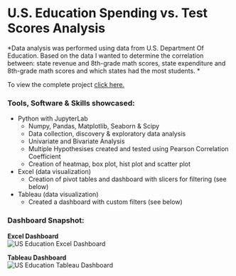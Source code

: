 # U.S. Education Spending vs. Test Scores Analysis

*Data analysis was performed using data from U.S. Department Of Education. Based on the data I wanted to determine the correlation between: state revenue and 8th-grade math scores, state expenditure and 8th-grade math scores and which states had the most students.  *

To view the complete project [click here.](https://github.com/peige07/Analytics-Portfolio/blob/main/SQL%20Projects/Spotify%20Top%20Artists%2C%20Albums%20%26%20Singles%20Analysis/Spotify%20Top%20Artists%2C%20Albums%20%26%20Singles%20Analysis.ipynb)

### Tools, Software & Skills showcased:
- Python with JupyterLab
  - Numpy, Pandas, Matplotlib, Seaborn & Scipy
  - Data collection, discovery & exploratory data analysis
  - Univariate and Bivariate Analysis
  - Multiple Hypothesises created and tested using Pearson Correlation Coefficient
  - Creation of heatmap, box plot, hist plot and scatter plot
- Excel (data visualization)
  - Creation of pivot tables and dashboard with slicers for filtering (see below)
- Tableau (data visualization)
  - Created a dashboard with custom filters (see below)

### Dashboard Snapshot:

**Excel Dashboard**
<br>
![US Education Excel Dashboard](https://github.com/peige07/Analytics-Portfolio/assets/136380370/64670754-f26a-4533-804a-a210ccf3a5a2)
<br>

**Tableau Dashboard**
<br>
![US Education Tableau Dashboard](https://github.com/peige07/Analytics-Portfolio/assets/136380370/87dfcdcd-0154-421f-a0d5-b08760fb2c0d)
